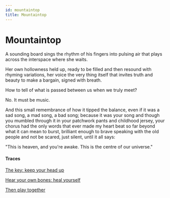 ```yaml
---
id: mountaintop
title: Mountaintop
---
```


# Mountaintop

A sounding board sings the rhythm
of his fingers into pulsing air that plays 
across the interspace where she waits.

Her own hollowness held up,
ready to be filled and then
resound with rhyming variations,
her voice the very thing itself
that invites truth and beauty
to make a bargain, signed with breath.

How to tell of what is passed between
us when we truly meet?

No. It must be music.

And this small remembrance
of how it tipped the balance,
even if it was a sad song,
a mad song, a bad song;
because it was your song
and though you mumbled through it
in your patchwork pants
and childhood jersey,
your chorus had the only words
that ever made my heart beat
so far beyond what it can mean
to burst, brilliant enough to brave
speaking with the old people
and not be scared, just silent,
until it all says:

"This is heaven, and you're awake.
This is the centre of our universe."


#### Traces

[The key: keep your head up](https://www.youtube.com/watch?v=vw9T_2Hzq7Y "Lumineers on a Rooftop")

[Hear your own bones: heal yourself](https://www.youtube.com/watch?v=syxhhSFNe-c "Sam Beam and Jesca Hoop")

[Then play together](https://www.youtube.com/watch?v=jntbzFC6BJ8 "Schubert Piano for 4 Hands")